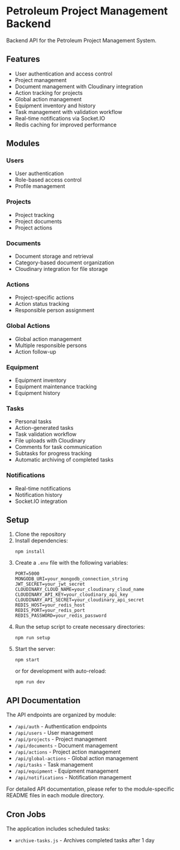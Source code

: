 # Petroleum Project Management Backend

Backend API for the Petroleum Project Management System.

## Features

- User authentication and access control
- Project management
- Document management with Cloudinary integration
- Action tracking for projects
- Global action management
- Equipment inventory and history
- Task management with validation workflow
- Real-time notifications via Socket.IO
- Redis caching for improved performance

## Modules

### Users
- User authentication
- Role-based access control
- Profile management

### Projects
- Project tracking
- Project documents
- Project actions

### Documents
- Document storage and retrieval
- Category-based document organization
- Cloudinary integration for file storage

### Actions
- Project-specific actions
- Action status tracking
- Responsible person assignment

### Global Actions
- Global action management
- Multiple responsible persons
- Action follow-up

### Equipment
- Equipment inventory
- Equipment maintenance tracking
- Equipment history

### Tasks
- Personal tasks
- Action-generated tasks
- Task validation workflow
- File uploads with Cloudinary
- Comments for task communication
- Subtasks for progress tracking
- Automatic archiving of completed tasks

### Notifications
- Real-time notifications
- Notification history
- Socket.IO integration

## Setup

1. Clone the repository
2. Install dependencies:
   ```
   npm install
   ```
3. Create a `.env` file with the following variables:
   ```
   PORT=5000
   MONGODB_URI=your_mongodb_connection_string
   JWT_SECRET=your_jwt_secret
   CLOUDINARY_CLOUD_NAME=your_cloudinary_cloud_name
   CLOUDINARY_API_KEY=your_cloudinary_api_key
   CLOUDINARY_API_SECRET=your_cloudinary_api_secret
   REDIS_HOST=your_redis_host
   REDIS_PORT=your_redis_port
   REDIS_PASSWORD=your_redis_password
   ```
4. Run the setup script to create necessary directories:
   ```
   npm run setup
   ```
5. Start the server:
   ```
   npm start
   ```
   or for development with auto-reload:
   ```
   npm run dev
   ```

## API Documentation

The API endpoints are organized by module:

- `/api/auth` - Authentication endpoints
- `/api/users` - User management
- `/api/projects` - Project management
- `/api/documents` - Document management
- `/api/actions` - Project action management
- `/api/global-actions` - Global action management
- `/api/tasks` - Task management
- `/api/equipment` - Equipment management
- `/api/notifications` - Notification management

For detailed API documentation, please refer to the module-specific README files in each module directory.

## Cron Jobs

The application includes scheduled tasks:

- `archive-tasks.js` - Archives completed tasks after 1 day 